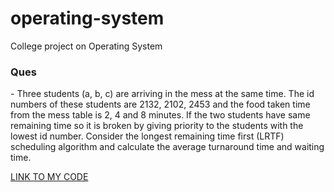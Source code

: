 # operating-system
College project on Operating System

<h3>Ques</h3> - Three students (a, b, c) are arriving in the mess at the same time. The id numbers of
these students are 2132, 2102, 2453 and the food taken time from the mess table is 2, 4 and 8
minutes. If the two students have same remaining time so it is broken by giving priority to the
students with the lowest id number. Consider the longest remaining time first (LRTF) scheduling
algorithm and calculate the average turnaround time and waiting time.

<a href="https://github.com/witcher-shailesh/operating-system/blob/master/os_code.c">LINK TO MY CODE</a>
